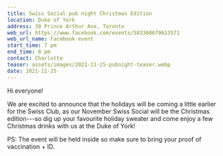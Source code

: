 ```yaml
---
title: Swiss Social pub night Christmas Edition
location: Duke of York
address: 39 Prince Arthur Ave, Toronto
web_url: https://www.facebook.com/events/583368679613571
web_url_name: Facebook event
start_time: 7 pm
end_time: 8 pm
contact: Charlotte
teaser: assets/images/2021-11-25-pubnight-teaser.webp
date: 2021-11-25
---
```


Hi everyone!

We are excited to announce that the holidays will be coming a little earlier
for the Swiss Club, as our November Swiss Social will be the Christmas
edition---so dig up your favourite holiday sweater and come enjoy a few
Christmas drinks with us at the Duke of York!

PS: The event will be held inside so make sure to bring your proof of
vaccination + ID.
